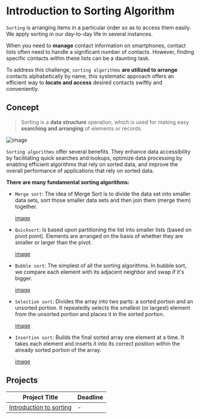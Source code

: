 # Introduction to Sorting Algorithm

`Sorting` is arranging items in a particular order so as to access them easily. We apply sorting in our day-to-day life in several instances.

When you need to  **manage** contact information on smartphones, contact lists often need to handle a significant number of contacts. However, finding specific contacts within these lists can be a daunting task.

To address this challenge, `sorting algorithms` **are utilized to arrange** contacts alphabetically by name, this systematic approach offers an efficient way to **locate and access** desired contacts swiftly and conveniently.

## Concept

> Sorting is a **data structure** operation, which is used for making easy **searching and arranging** of elements or records.

![image](https://miro.medium.com/v2/resize:fit:1400/format:webp/1*5WXRN62ddiM_Gcf4GDdCZg.gif)

`Sorting algorithms` offer several benefits. They enhance data accessibility by facilitating quick searches and lookups, optimize data processing by enabling efficient algorithms that rely on sorted data, and improve the overall performance of applications that rely on sorted data.

**There are many fundamental sorting algorithms:**

* `Merge sort`: The idea of Merge Sort is to divide the data set into smaller data sets, sort those smaller data sets and then join them (merge them) together.

   [image]()
      
* `Quicksort`: Is based upon partitioning the list into smaller lists (based on pivot point). Elements are arranged on the basis of whether they are smaller or larger than the pivot.

   [image]()
 
* `Bubble sort`: The simplest of all the sorting algorithms. In bubble sort, we compare each element with its adjacent neighbor and swap if it's bigger.
  
    [image]()

* `Selection sort`: Divides the array into two parts: a sorted portion and an unsorted portion. It repeatedly selects the smallest (or largest) element from the unsorted portion and places it in the sorted portion.

  [image]()

* `Insertion sort`: Builds the final sorted array one element at a time. It takes each element and inserts it into its correct position within the already sorted portion of the array.
  
  [image]()
  

## Projects

|Project Title | Deadline |
|:-----------:|:-------------|
|[Introduction to sorting](https://github.com/SAFCSP-Team/data-structures-and-algorithms-bootcamp/blob/main/data-structures-and-algorithms-101/03-algorithms/02-sorting/project/introduction-to-sorting.md) | - | 


